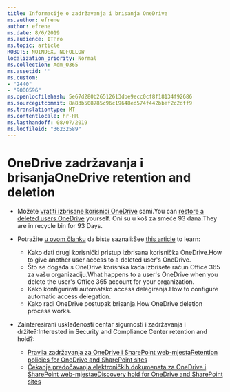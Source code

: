 ```yaml
---
title: Informacije o zadržavanja i brisanja OneDrive
ms.author: efrene
author: efrene
ms.date: 8/6/2019
ms.audience: ITPro
ms.topic: article
ROBOTS: NOINDEX, NOFOLLOW
localization_priority: Normal
ms.collection: Adm_O365
ms.assetid: ''
ms.custom:
- "2440"
- "9000596"
ms.openlocfilehash: 5e67d280b26512613dbe9ecc0cf8f18134f92686
ms.sourcegitcommit: 8a83b508785c96c19648ed574f442bbef2c2dff9
ms.translationtype: MT
ms.contentlocale: hr-HR
ms.lasthandoff: 08/07/2019
ms.locfileid: "36232589"
---
```

# <a name="onedrive-retention-and-deletion"></a><span data-ttu-id="9900e-102">OneDrive zadržavanja i brisanja</span><span class="sxs-lookup"><span data-stu-id="9900e-102">OneDrive retention and deletion</span></span>

- <span data-ttu-id="9900e-103">Možete [vratiti izbrisane korisnici OneDrive](https://docs.microsoft.com/onedrive/restore-deleted-onedrive) sami.</span><span class="sxs-lookup"><span data-stu-id="9900e-103">You can [restore a deleted users OneDrive](https://docs.microsoft.com/onedrive/restore-deleted-onedrive) yourself.</span></span> <span data-ttu-id="9900e-104">Oni su u koš za smeće 93 dana.</span><span class="sxs-lookup"><span data-stu-id="9900e-104">They are in recycle bin for 93 Days.</span></span> 

- <span data-ttu-id="9900e-105">Potražite [u ovom članku](https://docs.microsoft.com/onedrive/restore-deleted-onedrive) da biste saznali:</span><span class="sxs-lookup"><span data-stu-id="9900e-105">See [this article](https://docs.microsoft.com/onedrive/restore-deleted-onedrive) to learn:</span></span>
    - <span data-ttu-id="9900e-106">Kako dati drugi korisnički pristup izbrisana korisnička OneDrive.</span><span class="sxs-lookup"><span data-stu-id="9900e-106">How to give another user access to a deleted user's OneDrive.</span></span>
    - <span data-ttu-id="9900e-107">Što se događa s OneDrive korisnika kada izbrišete račun Office 365 za vašu organizaciju.</span><span class="sxs-lookup"><span data-stu-id="9900e-107">What happens to a user's OneDrive when you delete the user's Office 365 account for your organization.</span></span>
    - <span data-ttu-id="9900e-108">Kako konfigurirati automatsko access delegiranja.</span><span class="sxs-lookup"><span data-stu-id="9900e-108">How to configure automatic access delegation.</span></span>
    - <span data-ttu-id="9900e-109">Kako radi OneDrive postupak brisanja.</span><span class="sxs-lookup"><span data-stu-id="9900e-109">How OneDrive deletion process works.</span></span>

- <span data-ttu-id="9900e-110">Zainteresirani usklađenosti centar sigurnosti i zadržavanja i držite?:</span><span class="sxs-lookup"><span data-stu-id="9900e-110">Interested in Security and Compliance Center retention and hold?:</span></span>
    - [<span data-ttu-id="9900e-111">Pravila zadržavanja za OneDrive i SharePoint web-mjesta</span><span class="sxs-lookup"><span data-stu-id="9900e-111">Retention policies for OneDrive and SharePoint sites</span></span>](https://docs.microsoft.com/office365/securitycompliance/retention-policies?redirectSourcePath=%252farticle%252f5e377752-700d-4870-9b6d-12bfc12d2423#content-in-onedrive-accounts-and-sharepoint-sites)
    - [<span data-ttu-id="9900e-112">Čekanje predočavanja elektroničkih dokumenata za OneDrive i SharePoint web-mjesta</span><span class="sxs-lookup"><span data-stu-id="9900e-112">eDiscovery hold for OneDrive and SharePoint sites</span></span>](https://docs.microsoft.com/office365/securitycompliance/ediscovery-cases#step-4-place-content-locations-on-hold)



